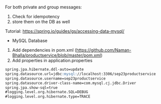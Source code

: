 For both private and group messages:
1. Check for idempotency
2. store them on the DB as well

Tutorial: https://spring.io/guides/gs/accessing-data-mysql/
- MySQL Database
1. Add dependencies in pom.xml (https://github.com/Naman-Bhalla/productservice/blob/master/pom.xml)
2. Add properties in application.properties
```markdown
spring.jpa.hibernate.ddl-auto=update
spring.datasource.url=jdbc:mysql://localhost:3306/sep23productservice
spring.datasource.username=sep23productservice
spring.datasource.driver-class-name=com.mysql.cj.jdbc.Driver
spring.jpa.show-sql=true
#logging.level.org.hibernate.SQL=DEBUG
#logging.level.org.hibernate.type=TRACE
```

